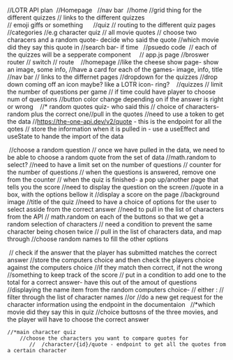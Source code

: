 //LOTR API plan
​
//Homepage
​
​
//nav bar
​
    //home 
      //grid thing for the different quizzes
          // links to the different quizzes            
          // emoji giffs or something 
​
​
​
​
​
    //quiz
      // routing to the different quiz pages 
        //categories
            //e.g character quiz
            // all movie quotes
           // choose two characers and a random quote- decide who said the quote
           //which movie did they say this quote in
    //search bar- if time 
​
​
//psuedo code
​
​
// each of the quizzes will be a sepperate component
​
​
​
​
// app.js page 
    //broswer router 
    // switch
    // route
​
​
​
    //homepage
        //like the cheese show page- show an image, some info, 
            //have a card for each of the games- image, info, title 
​
​
    //nav bar 
        // links to the differnet pages 
        //dropdown for the quizzes
            //drop down coming off an icon maybe? like a LOTR icon- ring?
​
​
​
  //quizzes 
      // limit the number  of questions per game
          // if time could have player to choose num of questions
      //button color change depending on if the answer is right or wrong
​
​
​
      //* random quotes quiz- who said this
        // choice of characters- random plus the correct one 
​
        //pull in the quotes 
           //need to use a token to get the data
           //https://the-one-api.dev/v2/quote - this is the endpoint for all the qotes 
          // store the information when it is pulled in - use a useEffect and useState to hande the import of the data 
          
​
        //choose a random question
            // once we have pulled in the data, we need to be able to choose a random quote from the set of data 
                  //math.random to select?
            //need to have a limit set on the number of questions 
                  // counter for the number of questions
                      // when the questions is answered, remove one from the counter
                      // when the quiz is finished- a pop up/another page that tells you the score
            //need to display the question on the screen
                  //quote in a box, with the options bellow it
                  //display a score on the page 
                  //background image 
                  //title of the quiz
            //need to have a choice of options for the user to select asside from the correct answer
                //need to pull in  the list of characters from the API
                    // math.random on each of the buttons so that we get a random selection of characters
                          // need a condition to prevent the same character being chosen twice
                // pull in the list of characters data, and map through
                //choose random names to fill the other options
                
​
        // check if the answer that the player has submitted matches the correct answer
              //store the computers choice and then check the players choice against the computers choice
                  //if they match then correct, if not the wrong
​
        //something to keep track of the score
            // put in a condition to add one to the total for a correct answer- have this out of the amout of questions
​
​
        //displaying the name item from the random computers choice-
            // either :
                  // filter through the list of character names
            //or
                  //do a new get request for the character information using the endpoint in the documentaion 
​
​
            //*which movie did they say this in quiz
        //choice buttosns of the three movies, and the player will have to choose the correct answer 


    //*main character quiz
        //choose the characters you want to compare quotes for 
           //  /character/{id}/quote - endpoint to get all the quotes from a certain character
        
